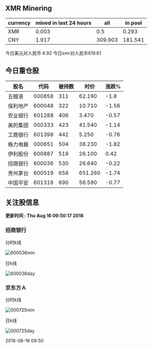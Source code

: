 ## XMR Minering

|currency|mined in last 24 hours|all|in pool|
|---|---|---|---|
|XMR|0.003|0.5|0.293|
|CNY|1.917|309.903|181.541|

今日美元对人民币 6.92	今日xmr对人民币619.61


## 今日重仓股 

|股名|代码|被持数|时价|涨跌%|
|---|---|---|---|---|
|五粮液|000858|311|62.190|-1.8|
|保利地产|600048|322|10.710|-1.56|
|农业银行|601288|406|3.470|-0.57|
|美的集团|000333|423|41.540|-1.14|
|工商银行|601398|442|5.250|-0.76|
|格力电器|000651|504|38.230|-1.82|
|伊利股份|600887|519|26.100|0.42|
|招商银行|600036|530|26.640|-0.22|
|贵州茅台|600519|658|651.260|-1.74|
|中国平安|601318|690|56.590|-0.77|

## 关注股信息
**更新时间 : Thu Aug 16 09:50:17 2018**
### 招商银行 
分时k线

![600036min](http://image.sinajs.cn/newchart/min/n/sh600036.gif)

日k线

![600036day](http://image.sinajs.cn/newchart/daily/n/sh600036.gif)

### 京东方Ａ 
分时k线

![000725min](http://image.sinajs.cn/newchart/min/n/sz000725.gif)

日k线

![000725day](http://image.sinajs.cn/newchart/daily/n/sz000725.gif)

2018-08-16 09:50